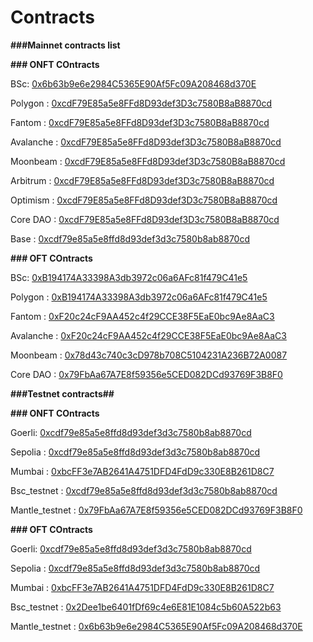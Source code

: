 # Contracts
 
**###Mainnet contracts list**  

**### ONFT COntracts**  

BSc:  [0x6b63b9e6e2984C5365E90Af5Fc09A208468d370E](https://bscscan.com/address/0x6b63b9e6e2984C5365E90Af5Fc09A208468d370E#code)  

Polygon : [0xcdF79E85a5e8FFd8D93def3D3c7580B8aB8870cd](https://polygonscan.com/address/0xcdF79E85a5e8FFd8D93def3D3c7580B8aB8870cd#code)  

Fantom : [0xcdF79E85a5e8FFd8D93def3D3c7580B8aB8870cd](https://ftmscan.com/address/0xcdf79e85a5e8ffd8d93def3d3c7580b8ab8870cd#code)  

Avalanche :  [0xcdF79E85a5e8FFd8D93def3D3c7580B8aB8870cd](https://snowtrace.io/address/0xcdF79E85a5e8FFd8D93def3D3c7580B8aB8870cd#code)  

Moonbeam : [0xcdF79E85a5e8FFd8D93def3D3c7580B8aB8870cd](https://moonbeam.moonscan.io/address/0xcdF79E85a5e8FFd8D93def3D3c7580B8aB8870cd#code)  

Arbitrum : [0xcdF79E85a5e8FFd8D93def3D3c7580B8aB8870cd](https://arbiscan.io/address/0xcdF79E85a5e8FFd8D93def3D3c7580B8aB8870cd#code)  

Optimism : [0xcdF79E85a5e8FFd8D93def3D3c7580B8aB8870cd](https://optimistic.etherscan.io/address/0xcdF79E85a5e8FFd8D93def3D3c7580B8aB8870cd#code)  

Core DAO : [0xcdF79E85a5e8FFd8D93def3D3c7580B8aB8870cd](https://scan.coredao.org/address/0xcdF79E85a5e8FFd8D93def3D3c7580B8aB8870cd#code)  

Base     : [0xcdf79e85a5e8ffd8d93def3d3c7580b8ab8870cd](https://basescan.org/address/0xcdf79e85a5e8ffd8d93def3d3c7580b8ab8870cd#code)  

**### OFT COntracts**  

BSc:  [0xB194174A33398A3db3972c06a6AFc81f479C41e5](https://bscscan.com/address/0xB194174A33398A3db3972c06a6AFc81f479C41e5#code)  

Polygon : [0xB194174A33398A3db3972c06a6AFc81f479C41e5](https://polygonscan.com/address/0xb194174a33398a3db3972c06a6afc81f479c41e5#code)  

Fantom : [0xF20c24cF9AA452c4f29CCE38F5EaE0bc9Ae8AaC3](https://ftmscan.com/address/0xf20c24cf9aa452c4f29cce38f5eae0bc9ae8aac3#code)  

Avalanche :  [0xF20c24cF9AA452c4f29CCE38F5EaE0bc9Ae8AaC3](https://snowtrace.io/address/0xf20c24cf9aa452c4f29cce38f5eae0bc9ae8aac3#code)  

Moonbeam : [0x78d43c740c3cD978b708C5104231A236B72A0087](https://moonbeam.moonscan.io/address/0x78d43c740c3cD978b708C5104231A236B72A0087#code)  

Core DAO : [0x79FbAa67A7E8f59356e5CED082DCd93769F3B8F0](https://scan.coredao.org/address/0x79FbAa67A7E8f59356e5CED082DCd93769F3B8F0#code)  



**###Testnet contracts##**  


**### ONFT COntracts**  

Goerli:  [0xcdf79e85a5e8ffd8d93def3d3c7580b8ab8870cd](https://goerli.etherscan.io/address/0xcdf79e85a5e8ffd8d93def3d3c7580b8ab8870cd#code)  

Sepolia : [0xcdf79e85a5e8ffd8d93def3d3c7580b8ab8870cd](https://sepolia.etherscan.io/address/0xcdf79e85a5e8ffd8d93def3d3c7580b8ab8870cd#code)  

Mumbai : [0xbcFF3e7AB2641A4751DFD4FdD9c330E8B261D8C7](https://mumbai.polygonscan.com/address/0xbcff3e7ab2641a4751dfd4fdd9c330e8b261d8c7#code)  

Bsc_testnet :  [0xcdf79e85a5e8ffd8d93def3d3c7580b8ab8870cd](https://testnet.bscscan.com/token/0xcdf79e85a5e8ffd8d93def3d3c7580b8ab8870cd?a=0xd3Ae73F4fa5ba54Db8bfd8f80371351e49647EfD#code)  

Mantle_testnet : [0x79FbAa67A7E8f59356e5CED082DCd93769F3B8F0](https://explorer.testnet.mantle.xyz/token/0x79FbAa67A7E8f59356e5CED082DCd93769F3B8F0/contracts)  

**### OFT COntracts**  

Goerli:  [0xcdf79e85a5e8ffd8d93def3d3c7580b8ab8870cd](https://goerli.etherscan.io/address/0x1392c0654fe80bc8907AB4449f736757d088f150#code)  

Sepolia : [0xcdf79e85a5e8ffd8d93def3d3c7580b8ab8870cd](https://sepolia.etherscan.io/address/0xcAE41c8bc205760c4Ec40Be4E6558F886aa14321#code)  

Mumbai : [0xbcFF3e7AB2641A4751DFD4FdD9c330E8B261D8C7](https://mumbai.polygonscan.com/address/0xcdF79E85a5e8FFd8D93def3D3c7580B8aB8870cd#code)  

Bsc_testnet :  [0x2Dee1be6401fDf69c4e6E81E1084c5b60A522b63](https://testnet.bscscan.com/token/0x2Dee1be6401fDf69c4e6E81E1084c5b60A522b63?a=0xd3Ae73F4fa5ba54Db8bfd8f80371351e49647EfD#code) 

Mantle_testnet : [0x6b63b9e6e2984C5365E90Af5Fc09A208468d370E](https://explorer.testnet.mantle.xyz/token/0x6b63b9e6e2984C5365E90Af5Fc09A208468d370E/contracts)  

